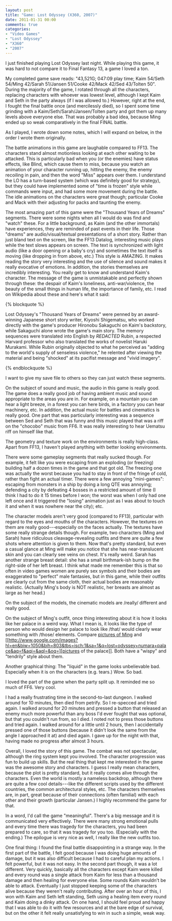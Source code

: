 ```yaml
---
layout: post
title: "Game: Lost Odyssey (X360, 2007)"
date: 2011-01-31 00:00
comments: true
categories:
- "Video Games"
- "Lost Odyssey"
- "X360"
- "2007"
---
```



I just finished playing Lost Odyssey last night. While playing
this game, it was hard to not compare it to Final Fantasy 13, a
game I loved a ton.

My completed game save reads: "43,521G; 047:09 play time; Kaim
54/Seth 54/Ming 42/Sarah 51/Jansen 51/Cooke 42/Mack 42/Sed
43/Tolten 50". During the majority of the game, I rotated through
all the characters, replacing characters with whoever was lowest
level, although I kept Kaim and Seth in the party always (if I was
allowed to.) However, right at the end, I fought the final battle
once (and mercilessly died), so I spent some time grinding with a
Kaim/Seth/Sarah/Jansen/Tolten party and got them up many levels
above everyone else. That was probably a bad idea, because Ming
ended up so weak comparatively in the final FINAL battle.

As I played, I wrote down some notes, which I will expand on
below, in the order I wrote them originally.

The battle animations in this game are laughable compared to
FF13. The characters stand almost motionless looking at each other
waiting to be attacked. This is particularly bad when you (or the
enemies) have status effects, like Blind, which cause them to
miss, because you watch an animation of your character running up,
hitting the enemy, the enemy recoiling in pain, and then the word
"Miss" appears over them. I understand the LO has a turn-based
system (which was definitely good for strategy), but they could
have implemented some of "time is frozen" style while commands
were input, and had some more movement during the battle. The idle
animations on the characters were great though; particular Cooke
and Mack with their adjusting for packs and taunting the
enemy.

The most amazing part of this game were the "Thousand Years of
Dreams" segments. There were some nights when all I would do was
find and "watch" these. For a little background, as Kaim (and the
other immortals) have experiences, they are reminded of past
events in their life. Those "dreams" are audio/visual/textual
presentations of a short story. Rather than just bland text on the
screen, like the FF13 Datalog, interesting music plays while the
text slows appears on screen. The text is synchronized with light
audio (like a door opening or a baby's cry) and sometimes the text
itself is moving (like dropping in from above, etc.) This style is
AMAZING. It makes reading the story very interesting and the use
of silence and sound makes it really evocative of emotions. In
addition, the stories themselves are incredibly interesting. You
really get to know and understand Kaim's character. The message of
the game is unmistakable and perfectly shown through these: the
despair of Kaim's loneliness, anti-war/violence, the beauty of the
small things in human life, the importance of family, etc. I read
on Wikipedia about these and here's what it said:

{% blockquote %} 

Lost Odyssey's "Thousand Years of Dreams" were penned by an
award-winning Japanese short story writer, Kiyoshi Shigematsu, who
worked directly with the game's producer Hironobu Sakaguchi on
Kaim's backstory, while Sakaguchi alone wrote the game's main
story. The memory sequences were translated into English by
*REDACTED* Rubin, a respected Harvard professor who also translated the
works of novelist Haruki Murakami. While Rubin originally
objected to what he perceived as "adding to the world's supply of
senseless violence," he relented after viewing the material and
being "shocked" at its pacifist message and "vivid
imagery".

{% endblockquote %}

I want to give my save file to others so they can just watch these
segments.

On the subject of sound and music, the audio in this game is
really good. The game does a really good job of having ambient
music and sound appropriate to the areas you are in. For example,
on a mountain you can hear a light breeze, in a forest you can
here birds, in a factory you can hear machinery, etc. In addition,
the actual music for battles and cinematics is really good. One
part that was particularly interesting was a sequence between Sed
and Seth that was funny and this music played that was a riff on
the "chocobo" music from FF6. It was really interesting to hear
Uematsu riff on himself like that.

The geometry and texture work on the environments is really
high-class. Apart from FF13, I haven't played anything with better
looking environments.

There were some gameplay segments that really sucked
though. For example, it felt like you were escaping from an
exploding (or freezing) building half a dozen times in the game
and that got old. The freezing one was actually the worst because
you had to stay in front of the fringe of cold, rather than fight
an actual timer. There were a few annoying "mini-games": escaping
from monsters in a ship by doing a long QTE was annoying;
defending a city by defeating 4 bosses in a restricted amount of
time (I think I had to do it 15 times before I won; the worst was
when I only had one left once and it triggered the "losing"
animation just as I was about to touch it and when it was nowhere
near the city); etc.

The character models aren't very good (compared to FF13),
particular with regard to the eyes and mouths of the
characters. However, the textures on them are really
good---especially on the faces actually. The textures have some
really strange details though. For example, two characters (Ming
and Sarah) have ridiculous cleavage-revealing outfits and there
are quite a few shots where attention is given to them. Now that's
pretty standard, but even a casual glance at Ming will make you
notice that she has near-translucent skin and you can clearly see
veins on chest. It's really weird. Sarah has another strange
breast detail: she has a small birthmark-ish bump on the
right-side of her left breast. I think what made me remember this
is that so often in video games women are purely sex symbols and
their bodies are exaggerated to "perfect" male fantasies, but in
this game, while their outfits are clearly cut from the same
cloth, their actual bodies are reasonably realistic. (Actually
Ming's body is NOT realistic, her breasts are almost as large as
her head.)

On the subject of the models, the cinematic models are
/really/ different and really good.

On the subject of Ming's outfit, once thing interesting about it
is how it looks like her palace in a weird way. What I mean is, it
looks like the type of person who would design her palace to look
like /that/ would clearly wear something with /those/
elements. Compare [pictures of Ming](http://www.google.com/images?q=lost+odyssey+ming&um=1&ie=UTF-8&source=univ&ei=2gNHTZOlDJKCsQPRlP3tCg&sa=X&oi=image_result_group&ct=title&resnum=1&ved=0CCIQsAQwAA&biw=1050&bih=803) and [[http://www.google.com/images?hl=en&biw=1050&bih=803&tbs=isch:1&sa=1&q=lost+odyssey+numara+palace&aq=f&aqi=&aql=&oq=][pictures of the
palace]]. Both have a "wispy" and "tendrily" style about them.

Another graphical thing: The "liquid" in the game looks
unbelievable bad. Especially when it is on the characters
(e.g. tears.) Wow. So bad.

I loved the part of the game when the party split up. It
reminded me so much of FF6. Very cool.

I had a really frustrating time in the second-to-last
dungeon. I walked around for 10 minutes, then died from
petrify. So I re-specced and tried again. I walked around for 20
minutes and pressed a button that released an enemy much more
powerful than any boss I'd ever fought that was optional, but that
you couldn't run from, so I died. I noted not to press those
buttons and tried again. I walked around for a little until 2
hours, then I accidentally pressed one of those buttons (because
it didn't look the same from the angle I approached it at) and
died again. I gave up for the night with that, having made no
progress after almost 3 hours.

Overall, I loved the story of this game. The combat was not
spectacular, although the ring system kept you involved. The
character progression was fun to build up skills. But the real
thing that kept me interested in the game was the awesome story
and characters. I guess I really mean characters, because the plot
is pretty standard, but it really comes alive through the
characters. Even the world is mostly a nameless backdrop, although
there are quite a few cool details---like the different scripts
used by the different countries, the common architectural styles,
etc. The characters themselves are, in part, great because of
their connections (often familial) with each other and their
growth (particular Jansen.) I highly recommend the game for
that.

In a word, I'd call the game "meaningful". There's a big
message and it is communicated very effectively. There were many
strong emotional pulls and every time there was tragedy for the
characters, you had been prepared to care, so that it was tragedy
for you too. (Especially with the ending.) The epilogue is very
nice as well, I really like the new outfits too.

One final thing: I found the final battle disappointing in a
strange way. In the first part of the battle, I felt good because
I was doing huge amounts of damage, but it was also difficult
because I had to careful plan my actions. I felt powerful, but it
was not easy. In the second part though, it was a lot
different. Very quickly, basically all the characters except Kaim
were killed and every round was a single attack from Kaim for less
than a thousand damage and then healing for everyone else. Some
rounds Kaim wouldn't be able to attack. Eventually I just stopped
keeping some of the characters alive because they weren't really
contributing. After over an hour of this, I won with Kaim and Seth
left standing, Seth using a healing item every round and Kaim
doing a dinky attack. On one hand, I should feel proud and happy
that I was able to do it with few resources and at the bare edge
of survival, but on the other it felt really unsatisfying to win
in such a simple, weak way.
